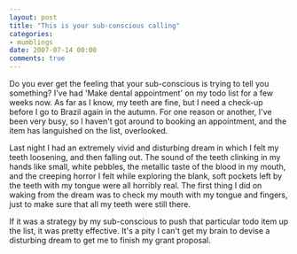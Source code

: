 ```yaml
---
layout: post
title: "This is your sub-conscious calling"
categories:
- mumblings
date: 2007-07-14 00:00
comments: true
---
```


<p>Do you ever get the feeling that your sub-conscious is trying to tell you something? I've had 'Make dental appointment' on my todo list for a few weeks now. As far as I know, my teeth are fine, but I need a check-up before I go to Brazil again in the autumn. For one reason or another, I've been very busy, so I haven't got around to booking an appointment, and the item has languished on the list, overlooked.</p>

<p>Last night I had an extremely vivid and disturbing dream in which I felt my teeth loosening, and then falling out. The sound of the teeth clinking in my hands like small, white pebbles, the metallic taste of the blood in my mouth, and the creeping horror I felt while exploring the blank, soft pockets left by the teeth with my tongue were all horribly real. The first thing I did on waking from the dream was to check my mouth with my tongue and fingers, just to make sure that all my teeth were still there.</p>

<p>If it was a strategy by my sub-conscious to push that particular todo item up the list, it was pretty effective. It's a pity I can't get my brain to devise a disturbing dream to get me to finish my grant proposal.</p>


